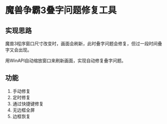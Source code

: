 # 魔兽争霸3叠字问题修复工具

## 实现思路
魔兽3程序窗口尺寸改变时，画面会刷新，此时叠字问题会修复，但过一段时间叠字又会出现。

用WinAPI自动缩放窗口来刷新画面，实现自动修复叠字问题。

## 功能
1. 手动修复
2. 定时修复
3. 通过快捷键修复
4. 无边框全屏
5. 边框恢复
